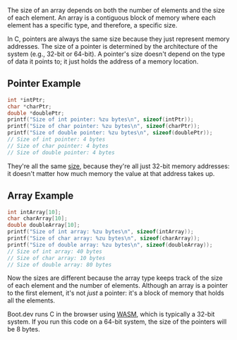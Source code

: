 The size of an array depends on both the number of elements and the size of each element. An array is a contiguous block of memory where each element has a specific type, and therefore, a specific size.

In C, pointers are always the same size because they just represent memory addresses. The size of a pointer is determined by the architecture of the system (e.g., 32-bit or 64-bit). A pointer's size doesn't depend on the type of data it points to; it just holds the address of a memory location.

## Pointer Example

```c
int *intPtr;
char *charPtr;
double *doublePtr;
printf("Size of int pointer: %zu bytes\n", sizeof(intPtr));
printf("Size of char pointer: %zu bytes\n", sizeof(charPtr));
printf("Size of double pointer: %zu bytes\n", sizeof(doublePtr));
// Size of int pointer: 4 bytes
// Size of char pointer: 4 bytes
// Size of double pointer: 4 bytes
```

They're all the same [size](https://port70.net/~nsz/c/c11/n1570.html#6.5.3.4), because they're all just 32-bit memory addresses: it doesn't matter how much memory the value at that address takes up.

## Array Example

```c
int intArray[10];
char charArray[10];
double doubleArray[10];
printf("Size of int array: %zu bytes\n", sizeof(intArray));
printf("Size of char array: %zu bytes\n", sizeof(charArray));
printf("Size of double array: %zu bytes\n", sizeof(doubleArray));
// Size of int array: 40 bytes
// Size of char array: 10 bytes
// Size of double array: 80 bytes
```

Now the sizes are different because the array type keeps track of the size of each element and the number of elements. Although an array is a pointer to the first element, it's not _just_ a pointer: it's a block of memory that holds all the elements.

Boot.dev runs C in the browser using [WASM](https://webassembly.org/), which is typically a 32-bit system. If you run this code on a 64-bit system, the size of the pointers will be 8 bytes.